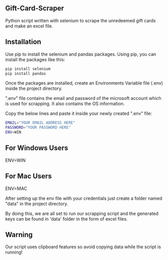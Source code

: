 ## Gift-Card-Scraper
Python script written with selenium to scrape the unredeemed gift cards and make an excel file.

## Installation
Use pip to install the selenium and pandas packages. Using pip, you can install the packages like this:

```sh
pip install selenium
pip install pandas
```

Once the packages are installed, create an Environments Variable file (.env) inside the project directory.

".env" file contains the email and password of the microsoft account which is used for scrapping. It also contains the OS information.
 
Copy the below lines and paste it inside your newly created ".env" file:

```sh
EMAIL="YOUR EMAIL ADDRESS HERE"
PASSWORD="YOUR PASSWORD HERE"
ENV=WIN
```


## For Windows Users
ENV=WIN
## For Mac Users
ENV=MAC

After setting up the env file with your credentials just create a folder named "data" in the project directory.

By doing this, we are all set to run our scrapping script and the generated keys can be found in 'data' folder in the form of excel files.

## Warning
Our script uses clipboard features so avoid copying data while the script is running!
